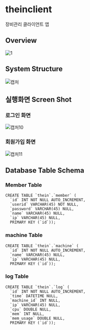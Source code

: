 # theinclient
장비관리 클라이언트 앱



## Overview
![1](https://user-images.githubusercontent.com/19258598/190535255-cbb8b5d7-b9fb-41d0-8843-86bdf1a11503.PNG)

## System Structure

![캡처](https://user-images.githubusercontent.com/19258598/190535375-ee671aa4-9c04-4ec7-a02c-50af661d008f.PNG)


## 실행화면 Screen Shot

### 로그인 화면
![캡처10](https://user-images.githubusercontent.com/19258598/190535927-8b133a4d-95aa-403d-a26b-fd40147057cc.PNG)

### 회원가입 화면
![캡처11](https://user-images.githubusercontent.com/19258598/190535933-1b47f3ed-78e3-4423-8471-1f89fd8ed03d.PNG)

## Database Table Schema
### Member Table
```
CREATE TABLE `thein`.`member` (
  `id` INT NOT NULL AUTO_INCREMENT,
  `userid` VARCHAR(45) NOT NULL,
  `password` VARCHAR(45) NULL,
  `name` VARCHAR(45) NULL,
  `ip` VARCHAR(45) NULL,
  PRIMARY KEY (`id`));
```
### machine Table
```
CREATE TABLE `thein`.`machine` (
  `id` INT NOT NULL AUTO_INCREMENT,
  `name` VARCHAR(45) NULL,
  `ip` VARCHAR(45) NULL,
  PRIMARY KEY (`id`));
```
### log Table
```
CREATE TABLE `thein`.`log` (
  `id` INT NOT NULL AUTO_INCREMENT,
  `time` DATETIME NULL,
  `machine_id` INT NULL,
  `ip` VARCHAR(45) NULL,
  `cpu` DOUBLE NULL,
  `mem` INT NULL,
  `mem_usage` DOUBLE NULL,
  PRIMARY KEY (`id`));
```
